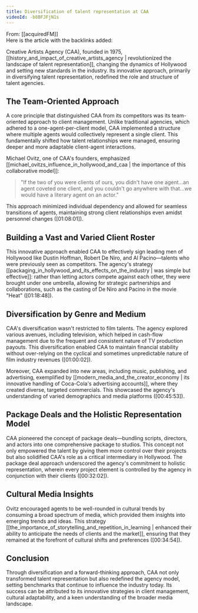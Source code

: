 ```yaml
---
title: Diversification of talent representation at CAA
videoId: -b8BFJFjN1s
---
```


From: [[acquiredFM]] <br/> 
Here is the article with the backlinks added:

Creative Artists Agency (CAA), founded in 1975, [[history_and_impact_of_creative_artists_agency | revolutionized the landscape of talent representation]], changing the dynamics of Hollywood and setting new standards in the industry. Its innovative approach, primarily in diversifying talent representation, redefined the role and structure of talent agencies.

## The Team-Oriented Approach

A core principle that distinguished CAA from its competitors was its team-oriented approach to client management. Unlike traditional agencies, which adhered to a one-agent-per-client model, CAA implemented a structure where multiple agents would collectively represent a single client. This fundamentally shifted how talent relationships were managed, ensuring deeper and more adaptable client-agent interactions.

Michael Ovitz, one of CAA's founders, emphasized [[michael_ovitzs_influence_in_hollywood_and_caa | the importance of this collaborative model]]:

> "If the two of you were clients of ours, you didn't have one agent...an agent coveted one client, and you couldn't go anywhere with that...we would have a literary agent on an actor."

This approach minimized individual dependency and allowed for seamless transitions of agents, maintaining strong client relationships even amidst personnel changes (<a class="yt-timestamp" data-t="01:08:01">[01:08:01]</a>).

## Building a Vast and Varied Client Roster

This innovative approach enabled CAA to effectively sign leading men of Hollywood like Dustin Hoffman, Robert De Niro, and Al Pacino—talents who were previously seen as competitors. The agency's strategy [[packaging_in_hollywood_and_its_effects_on_the_industry | was simple but effective]]: rather than letting actors compete against each other, they were brought under one umbrella, allowing for strategic partnerships and collaborations, such as the casting of De Niro and Pacino in the movie "Heat" (<a class="yt-timestamp" data-t="01:18:48">[01:18:48]</a>).

## Diversification by Genre and Medium

CAA's diversification wasn't restricted to film talents. The agency explored various avenues, including television, which helped in cash-flow management due to the frequent and consistent nature of TV production payouts. This diversification enabled CAA to maintain financial stability without over-relying on the cyclical and sometimes unpredictable nature of film industry revenues (<a class="yt-timestamp" data-t="01:00:02">[01:00:02]</a>).

Moreover, CAA expanded into new areas, including music, publishing, and advertising, exemplified by [[modern_media_and_the_creator_economy | its innovative handling of Coca-Cola's advertising accounts]], where they created diverse, targeted commercials. This showcased the agency's understanding of varied demographics and media platforms (<a class="yt-timestamp" data-t="00:45:53">[00:45:53]</a>).

## Package Deals and the Holistic Representation Model

CAA pioneered the concept of package deals—bundling scripts, directors, and actors into one comprehensive package to studios. This concept not only empowered the talent by giving them more control over their projects but also solidified CAA's role as a critical intermediary in Hollywood. The package deal approach underscored the agency's commitment to holistic representation, wherein every project element is controlled by the agency in conjunction with their clients (<a class="yt-timestamp" data-t="00:32:02">[00:32:02]</a>).

## Cultural Media Insights

Ovitz encouraged agents to be well-rounded in cultural trends by consuming a broad spectrum of media, which provided them insights into emerging trends and ideas. This strategy [[the_importance_of_storytelling_and_repetition_in_learning | enhanced their ability to anticipate the needs of clients and the market]], ensuring that they remained at the forefront of cultural shifts and preferences (<a class="yt-timestamp" data-t="00:34:54">[00:34:54]</a>).

## Conclusion

Through diversification and a forward-thinking approach, CAA not only transformed talent representation but also redefined the agency model, setting benchmarks that continue to influence the industry today. Its success can be attributed to its innovative strategies in client management, cultural adaptability, and a keen understanding of the broader media landscape.